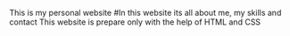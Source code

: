 This is my personal website
#In this website its all about me, my skills and contact
This website is prepare only with the help of HTML and CSS
